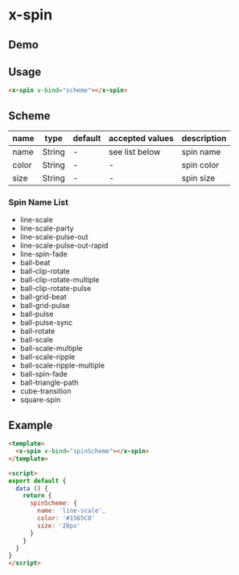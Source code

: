 # x-spin


## Demo
<!-- STORY -->

## Usage
```html
<x-spin v-bind="scheme"></x-spin>
```


## Scheme
| name | type   | default | accepted values | description |
| ---- | ------ | ------- | --------------- | ----------- |
| name | String | -       | see list below   | spin name   |
| color | String | -       | -               | spin color  |
| size  | String | -       | -               | spin size   |

### Spin Name List
- line-scale
- line-scale-party
- line-scale-pulse-out
- line-scale-pulse-out-rapid
- line-spin-fade
- ball-beat
- ball-clip-rotate
- ball-clip-rotate-multiple
- ball-clip-rotate-pulse
- ball-grid-beat
- ball-grid-pulse
- ball-pulse
- ball-pulse-sync
- ball-rotate
- ball-scale
- ball-scale-multiple
- ball-scale-ripple
- ball-scale-ripple-multiple
- ball-spin-fade
- ball-triangle-path
- cube-transition
- square-spin


## Example
```html
<template>
  <x-spin v-bind="spinScheme"></x-spin>
</template>

<script>
export default {
  data () {
    return {
      spinScheme: {
        name: 'line-scale',
        color: '#1565C0'
        size: '20px'
      }
    }
  }
}
</script>
```